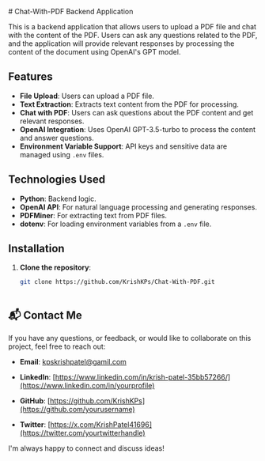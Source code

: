 \# Chat-With-PDF Backend Application

This is a backend application that allows users to upload a PDF file and chat with the content of the PDF. Users can ask any questions related to the PDF, and the application will provide relevant responses by processing the content of the document using OpenAI's GPT model.

## Features

- **File Upload**: Users can upload a PDF file.
- **Text Extraction**: Extracts text content from the PDF for processing.
- **Chat with PDF**: Users can ask questions about the PDF content and get relevant responses.
- **OpenAI Integration**: Uses OpenAI GPT-3.5-turbo to process the content and answer questions.
- **Environment Variable Support**: API keys and sensitive data are managed using `.env` files.

## Technologies Used

- **Python**: Backend logic.
- **OpenAI API**: For natural language processing and generating responses.
- **PDFMiner**: For extracting text from PDF files.
- **dotenv**: For loading environment variables from a `.env` file.

## Installation

1. **Clone the repository**:
   ```bash
   git clone https://github.com/KrishKPs/Chat-With-PDF.git
  

## 📬 Contact Me

  

If you have any questions, or feedback, or would like to collaborate on this project, feel free to reach out:

  

-  **Email**: [kpskrishpatel@gamil.com](mailto:your.email@example.com)

-  **LinkedIn**: [https://www.linkedin.com/in/krish-patel-35bb57266/](https://www.linkedin.com/in/yourprofile)

-  **GitHub**: [https://github.com/KrishKPs](https://github.com/yourusername)

-  **Twitter**: [https://x.com/KrishPatel41696](https://twitter.com/yourtwitterhandle)

  

I'm always happy to connect and discuss ideas!
